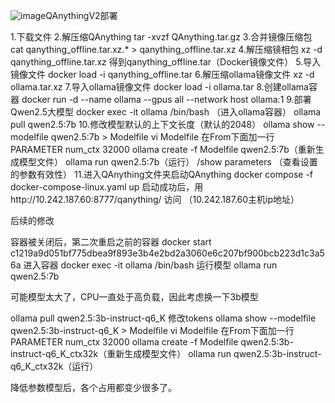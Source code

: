 ![image](https://github.com/user-attachments/assets/771bcc87-4cb9-4e4a-b16a-896419b88881)QAnythingV2部署

1.下载文件
2.解压缩QAnything
tar -xvzf QAnything.tar.gz
3.合并镜像压缩包
cat qanything_offline.tar.xz.* > qanything_offline.tar.xz
4.解压缩镜相包
xz -d qanything_offline.tar.xz
得到qanything_offline.tar（Docker镜像文件）
5.导入镜像文件
docker load -i qanything_offline.tar
6.解压缩ollama镜像文件
xz -d ollama.tar.xz
7.导入ollama镜像文件
docker load -i ollama.tar
8.创建ollama容器
docker run -d --name ollama --gpus all --network host ollama:1
9.部署Qwen2.5大模型
docker exec -it ollama /bin/bash  （进入ollama容器）
ollama pull qwen2.5:7b
10.修改模型默认的上下文长度（默认的2048）
ollama show --modelfile qwen2.5:7b > Modelfile
vi Modelfile
在From下面加一行
PARAMETER num_ctx 32000
ollama create -f Modelfile qwen2.5:7b（重新生成模型文件）
ollama run qwen2.5:7b（运行）
/show parameters （查看设置的参数有效性）
11.进入QAnything文件夹启动QAnything
docker compose -f docker-compose-linux.yaml up
启动成功后，用http://10.242.187.60:8777/qanything/ 访问 （10.242.187.60主机ip地址）


后续的修改


容器被关闭后，第二次重启之前的容器
docker start c1219a9d051bf775dbea9f893e3b4e2bd2a3060e6c207bf900bcb223d1c3a56a
进入容器
docker exec -it ollama /bin/bash
运行模型
ollama run qwen2.5:7b

可能模型太大了，CPU一直处于高负载，因此考虑换一下3b模型

ollama pull qwen2.5:3b-instruct-q6_K
修改tokens
ollama show --modelfile qwen2.5:3b-instruct-q6_K > Modelfile
vi Modelfile
在From下面加一行
PARAMETER num_ctx 32000
ollama create -f Modelfile qwen2.5:3b-instruct-q6_K_ctx32k（重新生成模型文件）
ollama run qwen2.5:3b-instruct-q6_K_ctx32k（运行）

降低参数模型后，各个占用都变少很多了。

